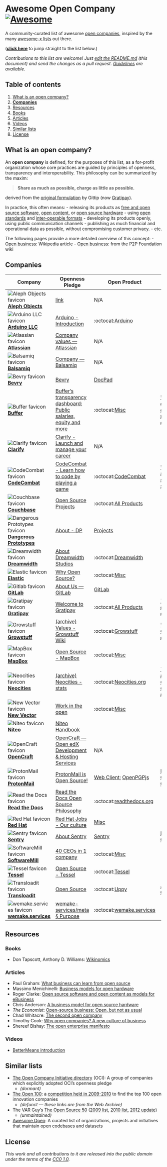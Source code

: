 # Awesome Open Company [![Awesome](https://cdn.rawgit.com/sindresorhus/awesome/d7305f38d29fed78fa85652e3a63e154dd8e8829/media/badge.svg)](https://github.com/sindresorhus/awesome)

A community-curated list of awesome [open companies](#what-is-an-open-company), inspired by the many [awesome-x lists](https://github.com/sindresorhus/awesome) out there.

(**[click here](#companies)** to jump straight to the list below.)

_Contributions to this list are welcome! Just [edit the README.md](../../edit/master/README.md) (this document) and send the changes as a pull request. [Guidelines](../../wiki/Inclusion+guidelines) are available._

## Table of contents

1.  [What is an open company?](#what-is-an-open-company)
2.  **[Companies](#companies)**
3.  [Resources](#resources)
4.  [Books](#books)
5.  [Articles](#articles)
6.  [Videos](#videos)
7.  [Similar lists](#similar-lists)
8.  [License](#license)

## What is an open company?

An **open company** is defined, for the purposes of this list, as a for-profit organization whose core practices are guided by principles of openness, transparency and interoperability. This philosophy can be summarized by the maxim:

> **Share as much as possible, charge as little as possible.**

derived from the [original formulation](http://blog.gittip.com/post/26350459746/the-first-open-company/) by Gittip (now [Gratipay](http://gratipay.com)).

In practice, this often means: - releasing its products as [free and open source software](https://en.wikipedia.org/wiki/Free_and_open-source_software), [open content](https://en.wikipedia.org/wiki/Free_content), or [open source hardware](https://en.wikipedia.org/wiki/Open-source_hardware) - using [open standards](https://en.wikipedia.org/wiki/Open_standard) and [inter-operable formats](https://en.wikipedia.org/wiki/Interoperability) - developing its products openly, using public communication channels - publishing as much financial and operational data as possible, without compromising customer privacy. - etc.

The following pages provide a more detailed overview of this concept: - [Open business](https://en.wikipedia.org/wiki/Open_business): Wikipedia article - [Open business](http://p2pfoundation.net/Open_Business): from the P2P Foundation wiki

## Companies

<table style="width:99%;"><colgroup><col style="width: 18%" /><col style="width: 23%" /><col style="width: 20%" /><col style="width: 20%" /><col style="width: 18%" /></colgroup><thead><tr class="header"><th>Company</th><th>Openness Pledge</th><th>Open Product</th><th>Statement</th><th>Open Finance</th></tr></thead><tbody><tr class="odd"><td><img src="http://www.google.com/s2/favicons?domain=alephobjects.com" alt="Aleph Objects favicon" /> <a href="https://www.alephobjects.com/"><strong>Aleph Objects</strong></a></td><td><a href="https://www.alephobjects.com/">link</a></td><td>N/A</td><td></td><td></td></tr><tr class="even"><td><img src="http://www.google.com/s2/favicons?domain=arduino.cc" alt="Arduino LLC favicon" /> <a href="http://www.arduino.cc"><strong>Arduino LLC</strong></a></td><td><a href="http://www.arduino.cc/en/Guide/Introduction">Arduino - Introduction</a></td><td>:octocat:<a href="https://github.com/arduino/Arduino/">Arduino</a></td><td></td><td></td></tr><tr class="odd"><td><img src="http://www.google.com/s2/favicons?domain=atlassian.com" alt="Atlassian favicon" /> <a href="https://www.atlassian.com/"><strong>Atlassian</strong></a></td><td><a href="https://www.atlassian.com/company/about/values">Company values — Atlassian</a></td><td>N/A</td><td></td><td></td></tr><tr class="even"><td><img src="http://www.google.com/s2/favicons?domain=balsamiq.com" alt="Balsamiq favicon" /> <a href="https://balsamiq.com/"><strong>Balsamiq</strong></a></td><td><a href="https://balsamiq.com/company/#goodcitizen">Company — Balsamiq</a></td><td>N/A</td><td></td><td></td></tr><tr class="odd"><td><img src="http://www.google.com/s2/favicons?domain=bevry.me" alt="Bevry favicon" /> <a href="https://bevry.me"><strong>Bevry</strong></a></td><td><a href="https://bevry.me">Bevry</a></td><td><a href="https://github.com/docpad/docpad">DocPad</a></td><td></td><td></td></tr><tr class="even"><td><img src="http://www.google.com/s2/favicons?domain=buffer.com" alt="Buffer favicon" /> <a href="https://buffer.com/"><strong>Buffer</strong></a></td><td><a href="https://buffer.com/transparency">Buffer’s transparency dashboard: Public salaries, equity and more</a></td><td>:octocat:<a href="https://github.com/bufferapp/">Misc</a></td><td><em><a href="http://joel.is/why-we-have-a-core-value-of-transparency-at-our-startup/">Why we have a core value of transparency at our startup</a></em></td><td><a href="https://open.buffer.com/buffer-public-revenue-dashboard/">Revenue</a></td></tr><tr class="odd"><td><img src="http://www.google.com/s2/favicons?domain=clarifyhq.com" alt="Clarify favicon" /> <a href="https://clarifyhq.com/"><strong>Clarify</strong></a></td><td><a href="https://clarifyhq.com/open">Clarify - Launch and manage your career</a></td><td>N/A</td><td></td><td></td></tr><tr class="even"><td><img src="http://www.google.com/s2/favicons?domain=codecombat.com/" alt="CodeCombat favicon" /> <a href="http://codecombat.com/"><strong>CodeCombat</strong></a></td><td><a href="http://codecombat.com/legal">CodeCombat - Learn how to code by playing a game</a></td><td>:octocat:<a href="https://github.com/codecombat/codecombat">CodeCombat</a></td><td><em><a href="http://blog.codecombat.com/why-you-should-open-source-your-startup">Why you should open-source your startup</a></em></td><td></td></tr><tr class="odd"><td><img src="http://www.google.com/s2/favicons?domain=couchbase.com" alt="Couchbase favicon" /> <a href="http://www.couchbase.com/"><strong>Couchbase</strong></a></td><td><a href="http://www.couchbase.com/open-source">Open Source Projects</a></td><td>:octocat:<a href="https://github.com/couchbase">All Products</a></td><td></td><td></td></tr><tr class="even"><td><img src="http://www.google.com/s2/favicons?domain=dangerousprototypes.com" alt="Dangerous Prototypes favicon" /> <a href="http://dangerousprototypes.com/"><strong>Dangerous Prototypes</strong></a></td><td><a href="http://dangerousprototypes.com/docs/About">About - DP</a></td><td><a href="https://code.google.com/archive/p/dangerous-prototypes-open-hardware/">Projects</a></td><td></td><td></td></tr><tr class="odd"><td><img src="http://www.google.com/s2/favicons?domain=dreamwidth.org" alt="Dreamwidth favicon" /> <a href="http://www.dreamwidth.org/"><strong>Dreamwidth</strong></a></td><td><a href="http://www.dreamwidth.org/about">About Dreamwidth Studios</a></td><td>:octocat:<a href="https://github.com/dreamwidth/">Dreamwidth</a></td><td></td><td></td></tr><tr class="even"><td><img src="http://www.google.com/s2/favicons?domain=elastic.co" alt="Elastic favicon" /> <a href="https://elastic.co"><strong>Elastic</strong></a></td><td><a href="https://www.elastic.co/about/why-open-source">Why Open Source?</a></td><td>:octocat:<a href="https://github.com/elastic/">Misc</a></td><td></td><td></td></tr><tr class="odd"><td><img src="http://www.google.com/s2/favicons?domain=gitlab.com" alt="Gitlab favicon" /> <a href="https://about.gitlab.com/"><strong>GitLab</strong></a></td><td><a href="https://about.gitlab.com/about/">About Us — GitLab</a></td><td><a href="https://gitlab.com/groups/gitlab-org">GitLab</a></td><td></td><td></td></tr><tr class="even"><td><img src="http://www.google.com/s2/favicons?domain=gratipay.com" alt="Gratipay favicon" /> <a href="https://gratipay.com/"><strong>Gratipay</strong></a></td><td><a href="http://inside.gratipay.com/big-picture/welcome">Welcome to Gratipay</a></td><td>:octocat:<a href="https://github.com/gratipay">All Products</a></td><td><em><a href="http://blog.gittip.com/post/26350459746/the-first-open-company/">The first open company</a></em></td><td><a href="https://github.com/gratipay/finances#readme">Finance</a></td></tr><tr class="odd"><td><img src="http://growstuff.org/assets/favicon-2f083c214b9adaf9e2ce78bcd532e4c9.ico" alt="Growstuff favicon" /> <a href="http://www.growstuff.org/"><strong>Growstuff</strong></a></td><td><a href="http://web.archive.org/web/20150906064358/http://wiki.growstuff.org/index.php/Values">(archive) Values - Growstuff Wiki</a></td><td>:octocat:<a href="https://github.com/Growstuff/growstuff">Growstuff</a></td><td><em><a href="http://blog.growstuff.org/2013/02/20/why-growstuff-is-open-source/">Why Growstuff is open source</a></em></td><td></td></tr><tr class="even"><td><img src="http://www.google.com/s2/favicons?domain=mapbox.com" alt="MapBox favicon" /> <a href="http://mapbox.com/"><strong>MapBox</strong></a></td><td><a href="http://mapbox.com/about/open">Open Source - MapBox</a></td><td>:octocat:<a href="https://github.com/mapbox">Misc</a></td><td></td><td></td></tr><tr class="odd"><td><img src="http://www.google.com/s2/favicons?domain=neocities.org" alt="Neocities favicon" /> <a href="https://neocities.org/"><strong>Neocities</strong></a></td><td><a href="http://wayback.archive.org/web/20150907143713id_/https://neocities.org/stats">(archive) Neocities - stats</a></td><td>:octocat:<a href="https://github.com/neocities/neocities">Neocities.org</a></td><td><em><a href="https://neocities.org/blog/open-company-progress-report-2014">The first Neocities Open Company report</a></em></td><td></td></tr><tr class="even"><td><img src="https://www.google.com/s2/favicons?domain=vector.im" alt="New Vector favicon" /> <a href="https://vector.im/"><strong>New Vector</strong></a></td><td><a href="https://vector.im/">Work in the open</a></td><td>:octocat:<a href="https://github.com/vector-im/">Misc</a></td><td></td><td></td></tr><tr class="odd"><td><img src="https://www.google.com/s2/favicons?domain=niteo.co" alt="Niteo favicon" /> <a href="https://niteo.co/"><strong>Niteo</strong></a></td><td><a href="https://github.com/niteoweb/handbook">Niteo Handbook</a></td><td></td><td></td><td></td></tr><tr class="even"><td><img src="http://www.google.com/s2/favicons?domain=opencraft.com" alt="OpenCraft favicon" /> <a href="http://opencraft.com/"><strong>OpenCraft</strong></a></td><td><a href="http://opencraft.com/">OpenCraft — Open edX Development &amp; Hosting Services</a></td><td>N/A</td><td></td><td></td></tr><tr class="odd"><td><img src="https://www.google.com/s2/favicons?domain=protonmail.ch" alt="ProtonMail favicon" /> <a href="https://protonmail.ch"><strong>ProtonMail</strong></a></td><td><a href="https://protonmail.com/blog/protonmail-open-source/">ProtonMail is Open Source!</a></td><td><a href="https://github.com/ProtonMail/WebClient">Web Client</a>; <a href="https://github.com/openpgpjs/openpgpjs">OpenPGPjs</a></td><td><a href="https://protonmail.com/blog/protonmail-open-source-crytography/">ProtonMail Open Source Cryptography</a></td><td></td></tr><tr class="even"><td><img src="http://www.google.com/s2/favicons?domain=readthedocs.org" alt="Read the Docs favicon" /> <a href="https://readthedocs.org/"><strong>Read the Docs</strong></a></td><td><a href="https://docs.readthedocs.io/en/latest/open-source-philosophy.html">Read the Docs Open Source Philosophy</a></td><td>:octocat:<a href="https://github.com/rtfd/readthedocs.org">readthedocs.org</a></td><td></td><td><a href="http://blog.readthedocs.com/read-the-docs-2017-stats/#funding">Funding</a></td></tr><tr class="odd"><td><img src="http://www.google.com/s2/favicons?domain=redhat.com" alt="Red Hat favicon" /> <a href="https://www.redhat.com/"><strong>Red Hat</strong></a></td><td><a href="https://www.redhat.com/en/jobs/life/culture">Red Hat Jobs - Our culture</a></td><td><a href="https://www.redhat.com/en/open-source/communities">Misc</a></td><td></td><td></td></tr><tr class="even"><td><img src="https://www.google.com/s2/favicons?domain=sentry.io" alt="Sentry favicon" /> <a href="https://sentry.io/"><strong>Sentry</strong></a></td><td><a href="https://sentry.io/about/">About Sentry</a></td><td><a href="https://github.com/getsentry/sentry">Sentry</a></td><td><a href="https://blog.sentry.io/2015/06/30/driven-by-open-source">Driven by Open Source</a></td><td></td></tr><tr class="odd"><td><img src="https://www.google.com/s2/favicons?domain=softwaremill.com" alt="SoftwareMill favicon" /> <a href="https://softwaremill.com/"><strong>SoftwareMill</strong></a></td><td><a href="https://blog.softwaremill.com/40-ceos-in-one-company-teal-organisation-interview-21124c34c16">40 CEOs in 1 company</a></td><td>:octocat:<a href="https://github.com/softwaremill">Misc</a></td><td></td><td><a href="https://softwaremill.com/finances-in-company/?utm_source=GitHub&amp;utm_medium=teal">Open finances</a></td></tr><tr class="even"><td><img src="http://i.imgur.com/Xe9AYlw.png" alt="Tessel favicon" /> <a href="https://tessel.io/"><strong>Tessel</strong></a></td><td><a href="https://tessel.io/opensource">Open Source - Tessel</a></td><td>:octocat:<a href="https://github.com/tessel/project">Tessel</a></td><td></td><td></td></tr><tr class="odd"><td><img src="https://www.google.com/s2/favicons?domain=transloadit.com" alt="Transloadit favicon" /> <a href="https://transloadit.com/"><strong>Transloadit</strong></a></td><td><a href="https://transloadit.com/open-source/">Open Source</a></td><td>:octocat:<a href="https://uppy.io">Uppy</a></td><td><a href="https://transloadit.com/jobs/">Jobs &amp; Culture</a></td><td></td></tr><tr class="even"><td><img src="https://www.google.com/s2/favicons?domain=wemake.services" alt="wemake.services favicon" /> <a href="https://wemake.services/"><strong>wemake.services</strong></a></td><td><a href="https://github.com/wemake-services/meta/blob/master/README.md#purpose">wemake-services/meta § Purpose</a></td><td>:octocat:<a href="https://github.com/wemake-services">wemake.services</a></td><td></td><td></td></tr></tbody></table>

## Resources

### Books

- Don Tapscott, Anthony D. Williams: [Wikinomics](https://en.wikipedia.org/wiki/Wikinomics)

### Articles

- Paul Graham: [What business can learn from open source](http://www.paulgraham.com/opensource.html)
- Massimo Menichinelli: [Business models for open hardware](http://www.openp2pdesign.org/2011/open-design/business-models-for-open-hardware/)
- Roger Clarke: [Open source software and open content as models for eBusiness](http://www.rogerclarke.com/EC/Bled04.html)
- Chris Anderson: [A business model for open source hardware](http://www.longtail.com/the_long_tail/2009/01/a-business-mode.html)
- _The Economist_: [Open-source business: Open, but not as usual](http://www.economist.com/node/5624944)
- Chad Whitacre: [The second open company](https://medium.com/gratipay-blog/the-second-open-company-4cbab7ca1a47)
- Timothy Cook: [Why open companies? A new culture of business](https://medium.com/open-companies/why-open-companies-fdb74d1b4f0f)
- Shereef Bishay: [The open enterprise manifesto](http://www.opencompany.org/resources/whitepaper.pdf)

### Videos

- [BetterMeans introduction](https://www.youtube.com/watch?v=MAlnMWlvw9g)

## Similar lists

- [The Open Company Initiative directory](http://www.opencompany.org/directory/) (OCI): A group of companies which explicitly adopted OCI’s openness pledge
  - _(dormant)_
- [The Open 100](http://wayback.archive.org/web/20110824041839/http://www.openbusiness.cc/category/directory/openbusiness/): a [competition held in 2009-2010](http://wayback.archive.org/web/20120727175118/http://www.openbusiness.cc/open100/about/) to find the top 100 open innovation companies
  - _(defunct — these links are from the Web Archive)_
- The VAR Guy’s [The Open Source 50](http://thevarguy.com/var-guy/var-guys-open-source-50) ([2009 list](http://wayback.archive.org/web/20121118155240/http://www.thevarguy.com/the-open-source-50/the-open-source-50-listed-a-to-z/), [2010 list](http://wayback.archive.org/web/20120509194329/http://www.thevarguy.com/the-open-source-50/the-open-source-50-a-to-z-2010-edition/), [2012 update](http://thevarguy.com/open-source-application-software-companies/top-50-open-source-companies-where-are-they-now))
  - _(unmaintained)_
- [Awesome Open](https://github.com/paulhendricks/awesome-open): A curated list of organizations, projects and initiatives that maintain open codebases and datasets

## License

_This work and all contributions to it are released into the public domain under the terms of the [CC0 1.0](https://creativecommons.org/publicdomain/zero/1.0/)._
